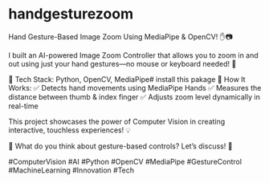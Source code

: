 # handgesturezoom
Hand Gesture-Based Image Zoom Using MediaPipe & OpenCV! ✋📷

I built an AI-powered Image Zoom Controller that allows you to zoom in and out using just your hand gestures—no mouse or keyboard needed! 🎯

🔹 Tech Stack: Python, OpenCV, MediaPipe# install this pakage
🔹 How It Works:
✅ Detects hand movements using MediaPipe Hands
✅ Measures the distance between thumb & index finger
✅ Adjusts zoom level dynamically in real-time

This project showcases the power of Computer Vision in creating interactive, touchless experiences! 💡

💬 What do you think about gesture-based controls? Let’s discuss! 🚀

#ComputerVision #AI #Python #OpenCV #MediaPipe #GestureControl #MachineLearning #Innovation #Tech
